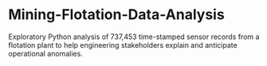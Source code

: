 # Mining-Flotation-Data-Analysis
Exploratory Python analysis of 737,453 time-stamped sensor records from a flotation plant to help engineering stakeholders explain and anticipate operational anomalies.
